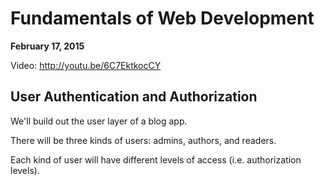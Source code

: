 # Fundamentals of Web Development

**February 17, 2015**

Video: http://youtu.be/6C7EktkocCY

## User Authentication and Authorization

We'll build out the user layer of a blog app.

There will be three kinds of users: admins, authors, and readers.

Each kind of user will have different levels of access (i.e. authorization levels).
